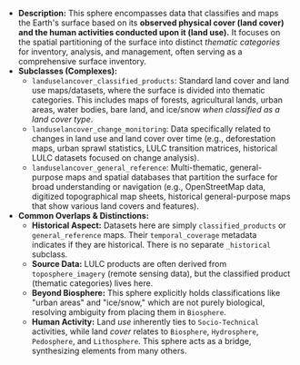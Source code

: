 - **Description:** This sphere encompasses data that classifies and maps the Earth's surface based on its **observed physical cover (land cover) and the human activities conducted upon it (land use).** It focuses on the spatial partitioning of the surface into distinct _thematic categories_ for inventory, analysis, and management, often serving as a comprehensive surface inventory.
- **Subclasses (Complexes):**
    - `landuselancover_classified_products`: Standard land cover and land use maps/datasets, where the surface is divided into thematic categories. This includes maps of forests, agricultural lands, urban areas, water bodies, bare land, and ice/snow _when classified as a land cover type_.
    - `landuselancover_change_monitoring`: Data specifically related to changes in land use and land cover over time (e.g., deforestation maps, urban sprawl statistics, LULC transition matrices, historical LULC datasets focused on change analysis).
    - `landuselancover_general_reference`: Multi-thematic, general-purpose maps and spatial databases that partition the surface for broad understanding or navigation (e.g., OpenStreetMap data, digitized topographical map sheets, historical general-purpose maps that show various land covers and features).
- **Common Overlaps & Distinctions:**
    - **Historical Aspect:** Datasets here are simply `classified_products` or `general_reference` maps. Their `temporal_coverage` metadata indicates if they are historical. There is no separate `_historical` subclass.
    - **Source Data:** LULC products are often derived from `toposphere_imagery` (remote sensing data), but the classified product (thematic categories) lives here.
    - **Beyond Biosphere:** This sphere explicitly holds classifications like "urban areas" and "ice/snow," which are not purely biological, resolving ambiguity from placing them in `Biosphere`.
    - **Human Activity:** Land _use_ inherently ties to `Socio-Technical` activities, while land _cover_ relates to `Biosphere`, `Hydrosphere`, `Pedosphere`, and `Lithosphere`. This sphere acts as a bridge, synthesizing elements from many others.